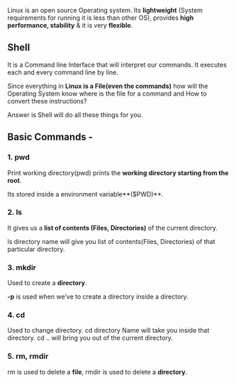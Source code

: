 Linux is an open source Operating system. Its **lightweight** (System requirements for running it is less than other OS), provides **high performance, stability** & it is very **flexible**.

## Shell

It is a Command line Interface that will interpret our commands. It executes each and every command line by line.

Since everything in **Linux is a File(even the commands)** how will the Operating System know where is the file for a command and How to convert these instructions?

Answer is Shell will do all these things for you.

## Basic Commands -

### 1. pwd

Print working directory(pwd) prints the **working directory starting from the root**.

Its stored inside a environment variable**($PWD)**.

### 2. ls

It gives us a **list of contents (Files, Directories)** of the current directory.

ls directory name will give you list of contents(Files, Directories) of that particular directory.

### 3. mkdir

Used to create a **directory**.

**-p** is used when we’ve to create a directory inside a directory.

### 4. cd

Used to change directory. cd directory Name will take you inside that directory. cd .. will bring you out of the current directory.

### 5. rm, rmdir

rm is used to delete a **file**, rmdir is used to delete a **directory**.
